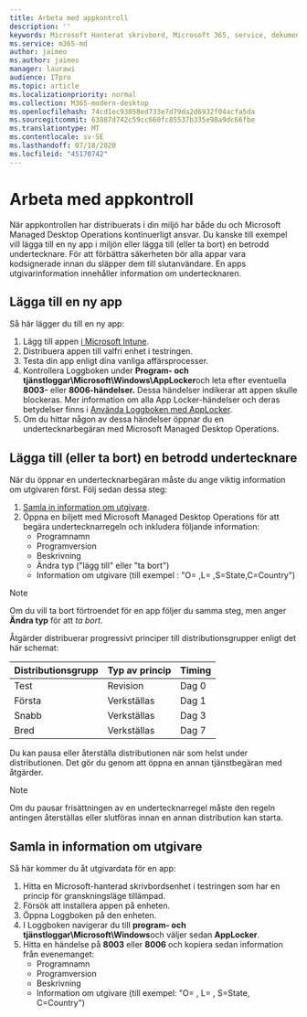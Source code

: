 ```yaml
---
title: Arbeta med appkontroll
description: ''
keywords: Microsoft Hanterat skrivbord, Microsoft 365, service, dokumentation
ms.service: m365-md
author: jaimeo
ms.author: jaimeo
manager: laurawi
audience: ITpro
ms.topic: article
ms.localizationpriority: normal
ms.collection: M365-modern-desktop
ms.openlocfilehash: 74cd1ec93058ed733e7d79da2d6932f04acfa5da
ms.sourcegitcommit: 63887d742c59cc660fc85537b335e98a9dc66fbe
ms.translationtype: MT
ms.contentlocale: sv-SE
ms.lasthandoff: 07/18/2020
ms.locfileid: "45170742"
---
```

# <a name="work-with-app-control"></a>Arbeta med appkontroll

När appkontrollen har distribuerats i din miljö har både du och Microsoft Managed Desktop Operations kontinuerligt ansvar. Du kanske till exempel vill lägga till en ny app i miljön eller lägga till (eller ta bort) en betrodd undertecknare. För att förbättra säkerheten bör alla appar vara kodsignerade innan du släpper dem till slutanvändare. En apps utgivarinformation innehåller information om undertecknaren.


## <a name="add-a-new-app"></a>Lägga till en ny app

Så här lägger du till en ny app:

1. Lägg till appen [i Microsoft Intune](https://docs.microsoft.com/mem/intune/apps/apps-win32-app-management).
2. Distribuera appen till valfri enhet i testringen. 
3. Testa din app enligt dina vanliga affärsprocesser. 
4. Kontrollera Loggboken under **Program- och tjänstloggar\Microsoft\Windows\AppLocker**och leta efter eventuella **8003-** eller **8006-händelser.** Dessa händelser indikerar att appen skulle blockeras. Mer information om alla App Locker-händelser och deras betydelser finns i [Använda Loggboken med AppLocker](https://docs.microsoft.com/windows/security/threat-protection/windows-defender-application-control/applocker/using-event-viewer-with-applocker).
5. Om du hittar någon av dessa händelser öppnar du en undertecknarbegäran med Microsoft Managed Desktop Operations.

## <a name="add-or-remove-a-trusted-signer"></a>Lägga till (eller ta bort) en betrodd undertecknare

När du öppnar en undertecknarbegäran måste du ange viktig information om utgivaren först. Följ sedan dessa steg:

1. [Samla in information om utgivare](#gather-publisher-details).
2. Öppna en biljett med Microsoft Managed Desktop Operations för att begära undertecknarregeln och inkludera följande information:  
    - Programnamn 
    - Programversion 
    - Beskrivning 
    - Ändra typ ("lägg till" eller "ta bort")  
    - Information om utgivare (till exempel : "O= <publisher name> ,L= <location> ,S=State,C=Country") 

> [!NOTE]
> Om du vill ta bort förtroendet för en app följer du samma steg, men anger **Ändra typ** för att *ta bort*.

Åtgärder distribuerar progressivt principer till distributionsgrupper enligt det här schemat:


|Distributionsgrupp  |Typ av princip  |Timing  |
|---------|---------|---------|
|Test     |  Revision       |  Dag 0       |
|Första     | Verkställas        | Dag 1        |
|Snabb     | Verkställas        |  Dag 3       |
|Bred     | Verkställas        |  Dag 7       |


Du kan pausa eller återställa distributionen när som helst under distributionen. Det gör du genom att öppna en annan tjänstbegäran med åtgärder.

> [!NOTE]
> Om du pausar frisättningen av en undertecknarregel måste den regeln antingen återställas eller slutföras innan en annan distribution kan starta.

## <a name="gather-publisher-details"></a>Samla in information om utgivare

Så här kommer du åt utgivardata för en app:

1. Hitta en Microsoft-hanterad skrivbordsenhet i testringen som har en princip för granskningsläge tillämpad. 
2. Försök att installera appen på enheten.
3. Öppna Loggboken på den enheten. 
4. I Loggboken navigerar du till **program- och tjänstloggar\Microsoft\Windows**och väljer sedan **AppLocker**. 
5. Hitta en händelse på **8003** eller **8006** och kopiera sedan information från evenemanget: 
    - Programnamn 
    - Programversion 
    - Beskrivning 
    - Information om utgivare (till exempel: "O= <publisher name> , L= <location> , S=State, C=Country") 